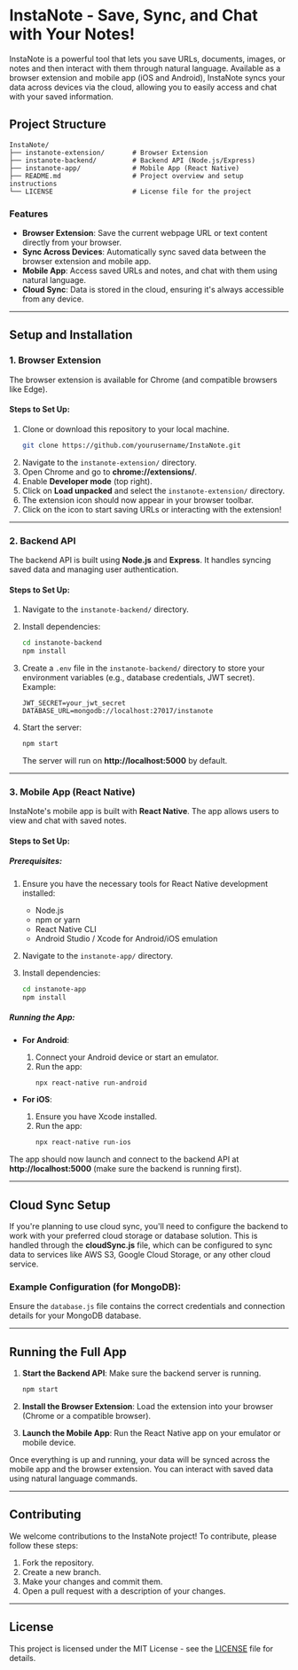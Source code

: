 # InstaNote - Save, Sync, and Chat with Your Notes!

InstaNote is a powerful tool that lets you save URLs, documents, images, or notes and then interact with them through natural language. Available as a browser extension and mobile app (iOS and Android), InstaNote syncs your data across devices via the cloud, allowing you to easily access and chat with your saved information.

## Project Structure

```
InstaNote/
├── instanote-extension/       # Browser Extension
├── instanote-backend/         # Backend API (Node.js/Express)
├── instanote-app/             # Mobile App (React Native)
├── README.md                  # Project overview and setup instructions
└── LICENSE                    # License file for the project
```

### Features

- **Browser Extension**: Save the current webpage URL or text content directly from your browser.
- **Sync Across Devices**: Automatically sync saved data between the browser extension and mobile app.
- **Mobile App**: Access saved URLs and notes, and chat with them using natural language.
- **Cloud Sync**: Data is stored in the cloud, ensuring it's always accessible from any device.

---

## Setup and Installation

### 1. **Browser Extension**

The browser extension is available for Chrome (and compatible browsers like Edge). 

#### **Steps to Set Up:**
1. Clone or download this repository to your local machine.
   ```bash
   git clone https://github.com/yourusername/InstaNote.git
   ```
2. Navigate to the `instanote-extension/` directory.
3. Open Chrome and go to **chrome://extensions/**.
4. Enable **Developer mode** (top right).
5. Click on **Load unpacked** and select the `instanote-extension/` directory.
6. The extension icon should now appear in your browser toolbar.
7. Click on the icon to start saving URLs or interacting with the extension!

---

### 2. **Backend API**

The backend API is built using **Node.js** and **Express**. It handles syncing saved data and managing user authentication.

#### **Steps to Set Up:**
1. Navigate to the `instanote-backend/` directory.
2. Install dependencies:
   ```bash
   cd instanote-backend
   npm install
   ```
3. Create a `.env` file in the `instanote-backend/` directory to store your environment variables (e.g., database credentials, JWT secret).
   Example:
   ```env
   JWT_SECRET=your_jwt_secret
   DATABASE_URL=mongodb://localhost:27017/instanote
   ```

4. Start the server:
   ```bash
   npm start
   ```
   The server will run on **http://localhost:5000** by default.

---

### 3. **Mobile App (React Native)**

InstaNote's mobile app is built with **React Native**. The app allows users to view and chat with saved notes.

#### **Steps to Set Up:**

##### **Prerequisites:**
1. Ensure you have the necessary tools for React Native development installed:
   - Node.js
   - npm or yarn
   - React Native CLI
   - Android Studio / Xcode for Android/iOS emulation

2. Navigate to the `instanote-app/` directory.
3. Install dependencies:
   ```bash
   cd instanote-app
   npm install
   ```

##### **Running the App:**

- **For Android**:
  1. Connect your Android device or start an emulator.
  2. Run the app:
     ```bash
     npx react-native run-android
     ```

- **For iOS**:
  1. Ensure you have Xcode installed.
  2. Run the app:
     ```bash
     npx react-native run-ios
     ```

The app should now launch and connect to the backend API at **http://localhost:5000** (make sure the backend is running first).

---

## Cloud Sync Setup

If you're planning to use cloud sync, you'll need to configure the backend to work with your preferred cloud storage or database solution. This is handled through the **cloudSync.js** file, which can be configured to sync data to services like AWS S3, Google Cloud Storage, or any other cloud service.

### Example Configuration (for MongoDB):
Ensure the `database.js` file contains the correct credentials and connection details for your MongoDB database.

---

## Running the Full App

1. **Start the Backend API**:
   Make sure the backend server is running.
   ```bash
   npm start
   ```

2. **Install the Browser Extension**:
   Load the extension into your browser (Chrome or a compatible browser).

3. **Launch the Mobile App**:
   Run the React Native app on your emulator or mobile device.

Once everything is up and running, your data will be synced across the mobile app and the browser extension. You can interact with saved data using natural language commands.

---

## Contributing

We welcome contributions to the InstaNote project! To contribute, please follow these steps:

1. Fork the repository.
2. Create a new branch.
3. Make your changes and commit them.
4. Open a pull request with a description of your changes.

---

## License

This project is licensed under the MIT License - see the [LICENSE](./LICENSE) file for details.
